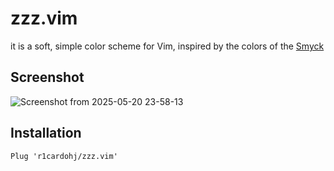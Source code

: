 # zzz.vim

it is a soft, simple color scheme for Vim, inspired by the colors of the [Smyck](https://github.com/hukl/Smyck-Color-Scheme)

## Screenshot

![Screenshot from 2025-05-20 23-58-13](https://github.com/user-attachments/assets/594e60aa-b62e-47fc-8727-519aa62dd9b0)

## Installation

```vim
Plug 'r1cardohj/zzz.vim'
```
